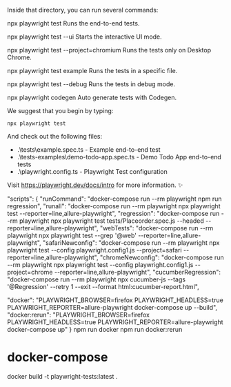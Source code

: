 Inside that directory, you can run several commands:

npx playwright test
Runs the end-to-end tests.

npx playwright test --ui
Starts the interactive UI mode.

npx playwright test --project=chromium
Runs the tests only on Desktop Chrome.

npx playwright test example
Runs the tests in a specific file.

npx playwright test --debug
Runs the tests in debug mode.

npx playwright codegen
Auto generate tests with Codegen.

We suggest that you begin by typing:

    npx playwright test

And check out the following files:

- .\tests\example.spec.ts - Example end-to-end test
- .\tests-examples\demo-todo-app.spec.ts - Demo Todo App end-to-end tests
- .\playwright.config.ts - Playwright Test configuration

Visit https://playwright.dev/docs/intro for more information. ✨

"scripts": {
"runCommand": "docker-compose run --rm playwright npm run regression",
"runall": "docker-compose run --rm playwright npx playwright test --reporter=line,allure-playwright",
"regression": "docker-compose run --rm playwright npx playwright test tests/Placeorder.spec.js --headed --reporter=line,allure-playwright",
"webTests": "docker-compose run --rm playwright npx playwright test --grep '@web' --reporter=line,allure-playwright",
"safariNewconfig": "docker-compose run --rm playwright npx playwright test --config playwright.config1.js --project=safari --reporter=line,allure-playwright",
"chromeNewconfig": "docker-compose run --rm playwright npx playwright test --config playwright.config1.js --project=chrome --reporter=line,allure-playwright",
"cucumberRegression": "docker-compose run --rm playwright npx cucumber-js --tags '@Regression' --retry 1 --exit --format html:cucumber-report.html",

"docker": "PLAYWRIGHT_BROWSER=firefox PLAYWRIGHT_HEADLESS=true PLAYWRIGHT_REPORTER=allure-playwright docker-compose up --build",
"docker:rerun": "PLAYWRIGHT_BROWSER=firefox PLAYWRIGHT_HEADLESS=true PLAYWRIGHT_REPORTER=allure-playwright docker-compose up"
}
npm run docker
npm run docker:rerun

# docker-compose

docker build -t playwright-tests:latest .

<!--
services:
  playwright-custom:
    build: .
    container_name: playwright-custom
    working_dir: /app
    volumes:
      - .:/app
    ports:
      - "5000:5000" # Allure report UI
    environment:
      - NODE_ENV=development
      - PLAYWRIGHT_BROWSER=${PLAYWRIGHT_BROWSER}
      - PLAYWRIGHT_HEADLESS=${PLAYWRIGHT_HEADLESS}
      - PLAYWRIGHT_REPORTER=${PLAYWRIGHT_REPORTER}
    command: sh -c "npx playwright test --browser=${PLAYWRIGHT_BROWSER} --headed=${PLAYWRIGHT_HEADLESS} --reporter=${PLAYWRIGHT_REPORTER} && allure generate allure-results --clean -o allure-report && allure open allure-report --port 5000 --host 0.0.0.0"
 -->
